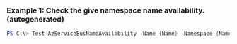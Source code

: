 
### Example 1: Check the give namespace name availability. (autogenerated)
```powershell
PS C:\> Test-AzServiceBusNameAvailability -Name {Name} -Namespace {Namespace} -Queue {Queue} -ResourceGroupName MyResourceGroup


